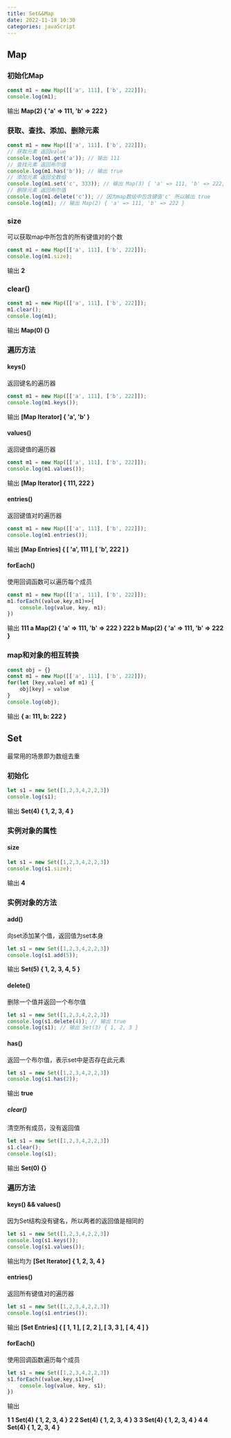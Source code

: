 ```yaml
---
title: Set&&Map
date: 2022-11-18 10:30
categories: javaScript
---
```

## Map

### 初始化Map

``` javascript
const m1 = new Map([['a', 111], ['b', 222]]);
console.log(m1);
```

输出 **Map(2) { 'a' => 111, 'b' => 222 }**

### 获取、查找、添加、删除元素

``` javascript
const m1 = new Map([['a', 111], ['b', 222]]);
// 获取元素 返回value
console.log(m1.get('a')); // 输出 111
// 查找元素 返回布尔值
console.log(m1.has('b')); // 输出 true
// 添加元素 返回全数组
console.log(m1.set('c', 333)); // 输出 Map(3) { 'a' => 111, 'b' => 222, 'c' => 333 }
// 删除元素 返回布尔值
console.log(m1.delete('c')); // 因为map数组中包含键值'c' 所以输出 true
console.log(m1); // 输出 Map(2) { 'a' => 111, 'b' => 222 }
```



### size

可以获取map中所包含的所有键值对的个数

``` javascript
const m1 = new Map([['a', 111], ['b', 222]]);
console.log(m1.size);
```

输出 **2**

### clear()

``` javascript
const m1 = new Map([['a', 111], ['b', 222]]);
m1.clear();
console.log(m1);
```

输出 **Map(0) {}**

### 遍历方法

#### keys() 

返回键名的遍历器

```javascript
const m1 = new Map([['a', 111], ['b', 222]]);
console.log(m1.keys());
```

输出 **[Map Iterator] { 'a', 'b' }**

#### values()

返回键值的遍历器

```javascript
const m1 = new Map([['a', 111], ['b', 222]]);
console.log(m1.values());
```

输出 **[Map Iterator] { 111, 222 }**

#### entries()

返回键值对的遍历器

```javascript
const m1 = new Map([['a', 111], ['b', 222]]);
console.log(m1.entries());
```

输出 **[Map Entries] { [ 'a', 111 ], [ 'b', 222 ] }**

#### forEach()

使用回调函数可以遍历每个成员

```javascript
const m1 = new Map([['a', 111], ['b', 222]]);
m1.forEach((value,key,m1)=>{
    console.log(value, key, m1);
})
```

输出 **111 a Map(2) { 'a' => 111, 'b' => 222 }
         222 b Map(2) { 'a' => 111, 'b' => 222 }**

### map和对象的相互转换

```javascript
const obj = {}
const m1 = new Map([['a', 111], ['b', 222]]);
for(let [key,value] of m1) {
    obj[key] = value
}
console.log(obj);
```

输出 **{ a: 111, b: 222 }**

## Set

最常用的场景即为数组去重

### 初始化

```javascript
let s1 = new Set([1,2,3,4,2,2,3])
console.log(s1);
```

输出 **Set(4) { 1, 2, 3, 4 }**

### 实例对象的属性

#### size

```javascript
let s1 = new Set([1,2,3,4,2,2,3])
console.log(s1.size);
```

输出 **4**

### 实例对象的方法

#### add()

向set添加某个值，返回值为set本身

```javascript
let s1 = new Set([1,2,3,4,2,2,3])
console.log(s1.add(5));
```

输出 **Set(5) { 1, 2, 3, 4, 5 }**

#### delete()

删除一个值并返回一个布尔值

```javascript
let s1 = new Set([1,2,3,4,2,2,3])
console.log(s1.delete(4)); // 输出 true
console.log(s1); // 输出 Set(3) { 1, 2, 3 }
```

#### has()

返回一个布尔值，表示set中是否存在此元素

```javascript
let s1 = new Set([1,2,3,4,2,2,3])
console.log(s1.has(2));
```

输出 **true**

##### clear()

清空所有成员，没有返回值

```javascript
let s1 = new Set([1,2,3,4,2,2,3])
s1.clear();
console.log(s1);
```

输出 **Set(0) {}**

### 遍历方法

#### keys() && values()

因为Set结构没有键名，所以两者的返回值是相同的

```javascript
let s1 = new Set([1,2,3,4,2,2,3])
console.log(s1.keys());
console.log(s1.values());
```

输出均为 **[Set Iterator] { 1, 2, 3, 4 }**

#### entries()

返回所有键值对的遍历器

```javascript
let s1 = new Set([1,2,3,4,2,2,3])
console.log(s1.entries());
```

输出 **[Set Entries] { [ 1, 1 ], [ 2, 2 ], [ 3, 3 ], [ 4, 4 ] }**

#### forEach()

使用回调函数遍历每个成员

```javascript
let s1 = new Set([1,2,3,4,2,2,3])
s1.forEach((value,key,s1)=>{
    console.log(value, key, s1);
})
```

输出

**1 1 Set(4) { 1, 2, 3, 4 }
2 2 Set(4) { 1, 2, 3, 4 }
3 3 Set(4) { 1, 2, 3, 4 }
4 4 Set(4) { 1, 2, 3, 4 }**

